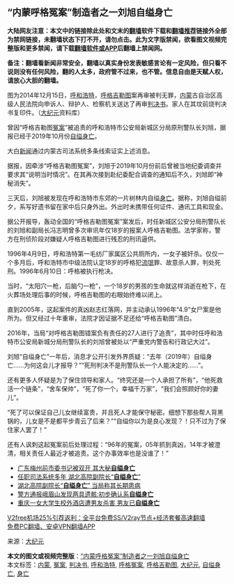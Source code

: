  <h2>“内蒙呼格冤案”制造者之一刘旭自缢身亡</h2> <p class="notice"><b>大陆网友注意：本文中的链接除此处和文末的<a href="https://github.com/bannedbook/fanqiang" >翻墙</a>软件下载和<a href="https://github.com/killgcd/justmysocks/blob/master/README.md">翻墙推荐</a>链接外全部为禁网链接，未翻墙状态下打不开，请勿点击。此为文字版禁闻，欲看图文视频完整版和更多禁闻，请下载<a href="https://github.com/bannedbook/fanqiang">翻墙软件或APP</a>后翻墙上禁闻网。</p><p>备注：翻墙看新闻非常安全，翻墙以真实身份发表敏感言论有一定风险，但只看不说则没有任何风险，翻的人太多，政府管不过来，也不管。信息自由是天赋人权，请放心大胆的翻墙。</b></p>  <div class="entry"> <p id="conimg">图为2014年12月15日，<a href="https://www.bannedbook.org/bnews/tag/%e5%91%bc%e5%92%8c%e6%b5%a9%e7%89%b9/" class="st_tag internal_tag" rel="tag" title="标签 呼和浩特 下的日志">呼和浩特</a>，<a href="https://www.bannedbook.org/bnews/tag/%E5%91%BC%E6%A0%BC%E5%90%89%E5%8B%92%E5%9B%BE/" class="st_tag internal_tag" rel="tag" title="标签 呼格吉勒图 下的日志">呼格吉勒图</a>案再审被判无罪，<a href="https://www.bannedbook.org/bnews/tag/%e5%86%85%e8%92%99/" class="st_tag internal_tag" rel="tag" title="标签 内蒙 下的日志">内蒙</a>古自治区高级人民法院向申诉人、辩护人、检察机关送达了再审<a href="https://www.bannedbook.org/bnews/tag/%E5%88%A4%E5%86%B3%E4%B9%A6/" class="st_tag internal_tag" rel="tag" title="标签 判决书 下的日志">判决书</a>。家人在其坟前烧判决书复印件。（<a href="https://www.bannedbook.org/bnews/tag/%e5%a4%a7%e7%ba%aa%e5%85%83/" class="st_tag internal_tag" rel="tag" title="标签 大纪元 下的日志">大纪元</a>资料库）</p> <p>曾因“呼格吉勒图<a href="https://www.bannedbook.org/bnews/tag/%E5%86%A4%E6%A1%88/" class="st_tag internal_tag" rel="tag" title="标签 冤案 下的日志">冤案</a>”被追责的呼和浩特市公安局新城区分局原刑警队长刘旭，据报已经于2019年10月份<a href="https://www.bannedbook.org/bnews/tag/%E8%87%AA%E7%BC%A2%E8%BA%AB%E4%BA%A1/" class="st_tag internal_tag" rel="tag" title="标签 自缢身亡 下的日志">自缢身亡</a>。</p> <p>大白<span class='wp_keywordlink_affiliate'><a href="https://www.bannedbook.org/" title="新闻">新闻</a></span>通过内蒙古司法系统多条线索证实上述消息。</p> <p>据报，因牵涉“呼格吉勒图冤案”，刘旭于2019年10月份前后曾被当地纪委调查并要求其“说明当时情况”。在其再次接到赴纪委配合调查的通知后不久，刘旭即“神秘消失”。</p> <p>三天后，刘旭被发现在呼和浩特市东郊的一片树林内自缢<a href="https://www.bannedbook.org/bnews/tag/%E8%BA%AB%E4%BA%A1/" class="st_tag internal_tag" rel="tag" title="标签 身亡 下的日志">身亡</a>。据称，刘旭自缢前夕，系写好遗书留在家中后只身外出。外出时未携带任何证件、通讯工具和现金。</p>  <p>据公开报导，轰动全国的“呼格吉勒图冤案”案发后，时任新城区公安分局刑警队长的刘旭和副局长冯志明曾多次审讯年仅18岁的报案人呼格吉勒图。法学家称，警方在刑侦阶段对嫌疑人呼格吉勒图进行残忍的刑讯逼供。</p> <p>1996年4月9日，呼和浩特第一毛纺厂家属区公共厕所内，一女子被奸杀。仅仅一个多月后，呼和浩特市中级法院认定18岁的呼格犯<span class='wp_keywordlink'><a href="https://www.bannedbook.org/forum11/topic282.html" title="禁片：评中国共产党的流氓本性" target="_blank">流氓</a></span>罪、故意杀人罪，判处死刑。1996年6月10日：呼格被执行枪决。</p> <p>当时，“太阳穴一枪，后脑勺一枪”，一个18岁的男孩的生命就这样消逝在枪下，在火葬场处理后事的时候，呼格吉勒图的右眼始终难以闭上。</p> <p>直到2005年，这起案件的真凶赵志红落网，并主动承认1996年“4.9”女尸案是他所为。但又经过十年重审，法院才因证据不足还给“呼格吉勒图”清白。</p> <p>2016年，当局“对呼格吉勒图错案负有责任的27人进行了追责”，其中时任呼和浩特市公安局新城分局刑警队长的刘旭曾被处以“严重党内警告和行政记大过”。</p>  <p>刘旭“自缢身亡”一年后，消息才公开引发外界质疑：“去年（2019年）自缢身亡……为何这会儿才报导？”“死刑判决不是刑警队长一个人能决定的……”。</p> <p>还有更多人怀疑是为了保住领导和家人。“终究还是一个人承担了所有”，“他死救活一个链条”，“舍车保帅”，“死了你一个，幸福千万家”，“我们会照顾好你的妻儿”。</p> <p>“死了可以保证自己儿女继续富贵，并且死人才能保守秘密。细想下那些帮人背黑锅的，儿女是不是都平步青云了后来？”“自缢你以为是良心发现？！只不过为了保住家人罢了！”</p> <p>还有人讽刺这起冤案前后处理过程：“96年的冤案，05年抓到真凶，14年才被澄清，相关责任人最近才被追责。这个办事效率也是没谁了！”</p> <ul class='op-related-articles' title='相关阅读'> <li><a href='https://www.bannedbook.org/bnews/comments/20201127/1437954.html' target='_blank'>广东梅州前市委书记被双开 其大秘<b>自缢身亡</b></a></li> <li><a href='https://www.bannedbook.org/bnews/bannedvideo/20201021/1417326.html' target='_blank'>任职司法系统多年 湖北高院副院长“<b>自缢身亡</b>”</a></li> <li><a href='https://www.bannedbook.org/bnews/headline/20201020/1417034.html' target='_blank'>湖北高院副院长“<b>自缢身亡</b>” 当局称其长期患病</a></li> <li><a href='https://www.bannedbook.org/bnews/baitai/20200804/1374363.html' target='_blank'>警方通报峨眉山发现两具遗骸:初步确认系<b>自缢身亡</b></a></li> <li><a href='https://www.bannedbook.org/bnews/baitai/20200612/1343643.html' target='_blank'>重庆一女大学生校外酒店遭男友杀害 男友已<b>自缢身亡</b></a></li> </ul> <p class="texttj"> <a href="https://github.com/bannedbook/fanqiang/wiki/V2ray%E6%9C%BA%E5%9C%BA" target="_blank">V2free机场25%引荐返利：全平台免费SS/V2ray节点+经济套餐高速翻墙</a><br/> <a href="https://github.com/bannedbook/fanqiang/wiki/%E7%A6%81%E9%97%BB%E7%BD%91%E5%AE%89%E5%8D%93%E7%BF%BB%E5%A2%99%E6%96%B0%E9%97%BBAPP" target="_blank">免费PC翻墙、安卓VPN翻墙APP</a></p><p> 来源：<span class='wp_keywordlink_affiliate'><a href="http://www.epochtimes.com/" title="大纪元" target="_blank">大纪元</a></span> </p> <a name='sharetosocial'></a>       <div><b>本文的图文或视频完整版</b>：<a href='https://www.bannedbook.org/bnews/cbnews/20210101/1458962.html'>“内蒙呼格冤案”制造者之一刘旭自缢身亡</a></div>  </div><!--END ENTRY--> <div class="postfooter"> <div>本文标签：<a href="https://www.bannedbook.org/bnews/tag/%e5%86%85%e8%92%99/" rel="tag">内蒙</a>, <a href="https://www.bannedbook.org/bnews/tag/%E5%86%A4%E6%A1%88/" rel="tag">冤案</a>, <a href="https://www.bannedbook.org/bnews/tag/%E5%88%A4%E5%86%B3%E4%B9%A6/" rel="tag">判决书</a>, <a href="https://www.bannedbook.org/bnews/tag/%e5%91%bc%e5%92%8c%e6%b5%a9%e7%89%b9/" rel="tag">呼和浩特</a>, <a href="https://www.bannedbook.org/bnews/tag/%e5%91%bc%e6%a0%bc%e5%86%a4%e6%a1%88/" rel="tag">呼格冤案</a>, <a href="https://www.bannedbook.org/bnews/tag/%E5%91%BC%E6%A0%BC%E5%90%89%E5%8B%92%E5%9B%BE/" rel="tag">呼格吉勒图</a>, <a href="https://www.bannedbook.org/bnews/tag/%e5%a4%a7%e7%ba%aa%e5%85%83/" rel="tag">大纪元</a>, <a href="https://www.bannedbook.org/bnews/tag/%E8%87%AA%E7%BC%A2%E8%BA%AB%E4%BA%A1/" rel="tag">自缢身亡</a>, <a href="https://www.bannedbook.org/bnews/tag/%E8%BA%AB%E4%BA%A1/" rel="tag">身亡</a></div>  </div><!--END POSTFOOTER--> 